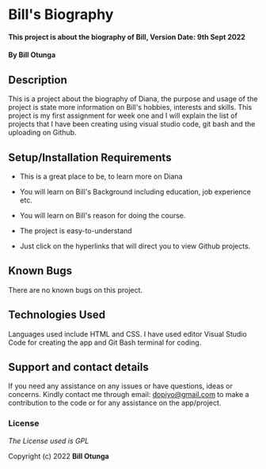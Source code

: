 
# Bill's Biography

 

#### This project is about the biography of Bill, Version Date: 9th Sept 2022

 

#### By **Bill Otunga**

 

## Description

 

This is a project about the biography of Diana, the purpose and usage of the project is state more information on Bill's hobbies, interests and skills. This project is my first assignment for week one and I will explain the list of projects that I have been creating using visual studio code, git bash and the uploading on Github.

 

## Setup/Installation Requirements

 

- This is a great place to be, to learn more on Diana

- You will learn on Bill's Background including education, job experience etc.

- You will learn on Bill's reason for doing the course.

- The project is easy-to-understand

- Just click on the hyperlinks that will direct you to view Github projects.

 

## Known Bugs

 

There are no known bugs on this project.

 

## Technologies Used

 

Languages used include HTML and CSS. I have used editor Visual Studio Code for creating the app and Git Bash terminal for coding.

 

## Support and contact details

 

If you need any assistance on any issues or have questions, ideas or concerns. Kindly contact me through email: dopiyo@gmail.com to make a contribution to the code or for any assistance on the app/project.

 

### License

 

_The License used is GPL_

 

Copyright (c) 2022 **Bill Otunga**